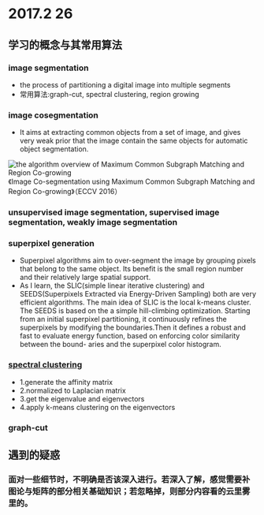 # 2017.2 26

## 学习的概念与其常用算法

### image segmentation

- the process of partitioning a digital image into multiple segments
- 常用算法:graph-cut, spectral clustering, region growing 


### image cosegmentation

- It aims at extracting common objects from a set of image, and gives very weak prior that the image contain the same objects for automatic object segmentation.

![the algorithm overview of Maximum Common Subgraph Matching and Region Co-growing](https://github.com/du0915/scholar/blob/master/week8/ECCV%202016.png)
《Image Co-segmentation using Maximum Common Subgraph Matching and Region Co-growing》（ECCV 2016）

### unsupervised image segmentation, supervised image segmentation, weakly image segmentation

### superpixel generation

- Superpixel algorithms aim to over-segment the image by grouping pixels that belong to the same object. Its benefit is the small region number and their relatively large spatial support.
- As I learn, the SLIC(simple linear iterative clustering) and SEEDS(Superpixels Extracted via Energy-Driven Sampling) both are very efficient algorithms. The main idea of SLIC is the local k-means cluster. The SEEDS is based on the a simple hill-climbing optimization. Starting from an initial superpixel partitioning, it continuously refines the superpixels by modifying the boundaries.Then it defines a robust and fast to evaluate energy function, based on enforcing color similarity between the bound- aries and the superpixel color histogram. 

### [spectral clustering](https://www.cnblogs.com/sparkwen/p/3155850.html)

- 1.generate the affinity matrix
- 2.normalized to Laplacian matrix
- 3.get the eigenvalue and eigenvectors
- 4.apply k-means clustering on the eigenvectors

### graph-cut

## 遇到的疑惑

### 面对一些细节时，不明确是否该深入进行。若深入了解，感觉需要补图论与矩阵的部分相关基础知识；若忽略掉，则部分内容看的云里雾里的。
